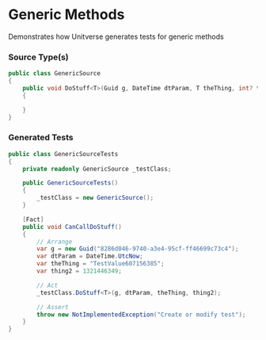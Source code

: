 ﻿# Generic Methods
Demonstrates how Unitverse generates tests for generic methods

### Source Type(s)
``` csharp
public class GenericSource
{
    public void DoStuff<T>(Guid g, DateTime dtParam, T theThing, int? thing2)
    {

    }
}

```

### Generated Tests
``` csharp
public class GenericSourceTests
{
    private readonly GenericSource _testClass;

    public GenericSourceTests()
    {
        _testClass = new GenericSource();
    }

    [Fact]
    public void CanCallDoStuff()
    {
        // Arrange
        var g = new Guid("8286d046-9740-a3e4-95cf-ff46699c73c4");
        var dtParam = DateTime.UtcNow;
        var theThing = "TestValue607156385";
        var thing2 = 1321446349;

        // Act
        _testClass.DoStuff<T>(g, dtParam, theThing, thing2);

        // Assert
        throw new NotImplementedException("Create or modify test");
    }
}

```
